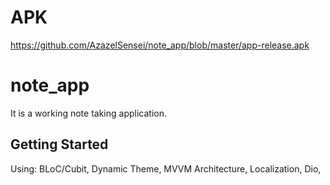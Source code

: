 # APK
https://github.com/AzazelSensei/note_app/blob/master/app-release.apk

# note_app

It is a working note taking application.

## Getting Started

Using: BLoC/Cubit, Dynamic Theme, MVVM Architecture, Localization, Dio, 
